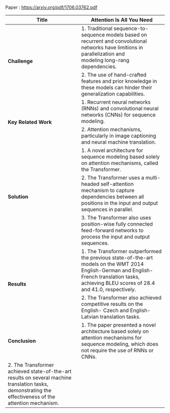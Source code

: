 Paper : https://arxiv.org/pdf/1706.03762.pdf

<table class="tg">
<thead>
  <tr>
    <th class="tg-0pky"><span style="font-weight:bold">Title</span></th>
    <th class="tg-0pky">Attention Is All You Need</th>
  </tr>
</thead>
<tbody>
  <tr>
    <td class="tg-0pky" rowspan="2"><span style="font-weight:bold">Challenge</span></td>
    <td class="tg-0pky">1. Traditional sequence-to-sequence models based on recurrent and convolutional networks have limitions in parallelization and <br>modeling long-rang dependencies.</td>
  </tr>
  <tr>
    <td class="tg-0pky">2. The use of hand-crafted features and prior knowledge in these models can hinder their generalization capabilities.</td>
  </tr>
  <tr>
    <td class="tg-0pky" rowspan="2"><span style="font-weight:bold">Key Related Work</span></td>
    <td class="tg-0pky">1. Recurrent neural networks (RNNs) and convolutional neural networks (CNNs) for sequence modeling.</td>
  </tr>
  <tr>
    <td class="tg-0pky">2. Attention mechanisms, particularly in image captioning and neural machine translation.</td>
  </tr>
  <tr>
    <td class="tg-0pky" rowspan="3"><span style="font-weight:bold">Solution</span></td>
    <td class="tg-0pky">1. A novel architecture for sequence modeling based solely on attention mechanisms, called the Transformer.</td>
  </tr>
  <tr>
    <td class="tg-0pky">2. The Transformer uses a multi-headed self-attention mechanism to capture dependencies between all positions in the input and output sequences in parallel.</td>
  </tr>
  <tr>
    <td class="tg-0pky">3. The Transformer also uses position-wise fully connected feed-forward networks to process the input and output sequences.</td>
  </tr>
  <tr>
    <td class="tg-0pky" rowspan="2"><span style="font-weight:bold">Results</span></td>
    <td class="tg-0pky">1. The Transformer outperformed the previous state-of-the-art models on the WMT 2014 English-German and English-French translation tasks, achieving BLEU scores of 28.4 and 41.0, respectively.</td>
  </tr>
  <tr>
    <td class="tg-0pky">2. The Transformer also achieved competitive results on the English- Czech and English-Latvian translation tasks.</td>
  </tr>
  <tr>
    <td class="tg-0pky"><span style="font-weight:bold">Conclusion</span></td>
    <td class="tg-0pky">1. The paper presented a novel architecture based solely on attention mechanisms for sequence modeling, which does not require the use of RNNs or CNNs.</td>
  </tr>
  <tr>
    <td class="tg-0pky">2. The Transformer achieved state-of-the-art results on several machine translation tasks, demonstrating the effectiveness of the attention mechanism.</td>
  </tr>
</tbody>
</table>
